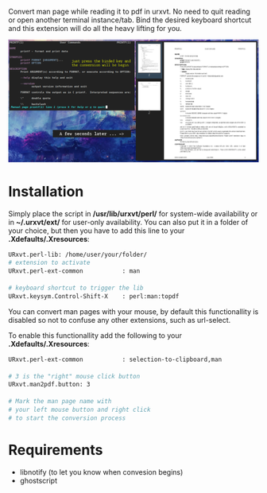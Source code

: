 Convert man page while reading it to pdf in urxvt.
No need to quit reading or open another terminal instance/tab.
Bind the desired keyboard shortcut and this extension will do all the heavy lifting for you.

![](img.png)

# Installation

Simply place the script in **/usr/lib/urxvt/perl/** for
system-wide availability or in **~/.urxvt/ext/** for user-only availability.
You can also put it in a folder of your choice, but then you have to add this
line to your **.Xdefaults/.Xresources**:

```bash
URxvt.perl-lib: /home/user/your/folder/
# extension to activate
URxvt.perl-ext-common           : man

# keyboard shortcut to trigger the lib
URxvt.keysym.Control-Shift-X    : perl:man:topdf
```

You can convert man pages with your mouse, by default this functionallity is disabled so not to confuse any other extensions, such as url-select.

To enable this functionallity add the following to your **.Xdefaults/.Xresources**:

```bash
URxvt.perl-ext-common           : selection-to-clipboard,man

# 3 is the "right" mouse click button
URxvt.man2pdf.button: 3

# Mark the man page name with
# your left mouse button and right click
# to start the conversion process
```

# Requirements

* libnotify (to let you know when convesion begins)
* ghostscript

